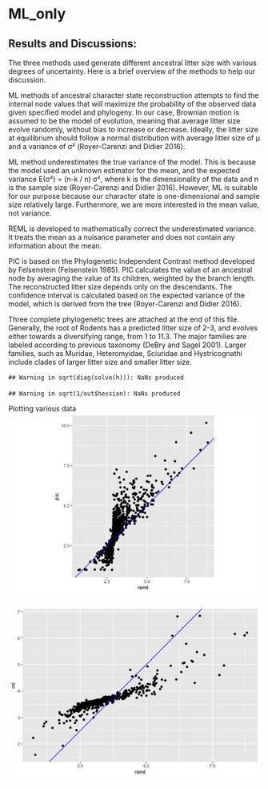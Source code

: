 ML\_only
================

## Results and Discussions:

The three methods used generate different ancestral litter size with
various degrees of uncertainty. Here is a brief overview of the methods
to help our discussion.

ML methods of ancestral character state reconstruction attempts to find
the internal node values that will maximize the probability of the
observed data given specified model and phylogeny. In our case, Brownian
motion is assumed to be the model of evolution, meaning that average
litter size evolve randomly, without bias to increase or decrease.
Ideally, the litter size at equilibrium should follow a normal
distribution with average litter size of μ and a variance of σ²
(Royer-Carenzi and Didier 2016).

ML method underestimates the true variance of the model. This is because
the model used an unknown estimator for the mean, and the expected
variance E(σ²) = (n-k / n) σ², where k is the dimensionality of the data
and n is the sample size (Royer-Carenzi and Didier 2016). However, ML is
suitable for our purpose because our character state is one-dimensional
and sample size relatively large. Furthermore, we are more interested in
the mean value, not variance.

REML is developed to mathematically correct the underestimated variance.
It treats the mean as a nuisance parameter and does not contain any
information about the mean.

PIC is based on the Phylogenetic Independent Contrast method developed
by Felsenstein (Felsenstein 1985). PIC calculates the value of an
ancestral node by averaging the value of its children, weighted by the
branch length. The reconstructed litter size depends only on the
descendants. The confidence interval is calculated based on the expected
variance of the model, which is derived from the tree (Royer-Carenzi and
Didier 2016).

Three complete phylogenetic trees are attached at the end of this file.
Generally, the root of Rodents has a predicted litter size of 2-3, and
evolves either towards a diversifying range, from 1 to 11.3. The major
families are labeled according to previous taxonomy (DeBry and Sagel
2001). Larger families, such as Muridae, Heteromyidae, Sciuridae and
Hystricognathi include clades of larger litter size and smaller litter
size.

    ## Warning in sqrt(diag(solve(h))): NaNs produced

    ## Warning in sqrt(1/out$hessian): NaNs produced

Plotting various data
![](ML_only_files/figure-gfm/unnamed-chunk-4-1.png)<!-- -->

![](ML_only_files/figure-gfm/unnamed-chunk-5-1.png)<!-- -->
